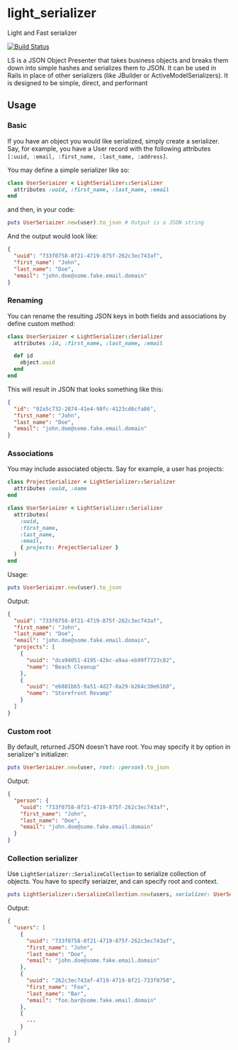 # light_serializer
Light and Fast serializer

[![Build Status](https://travis-ci.org/krim/light_serializer.svg?branch=master)](https://travis-ci.org/krim/light_serializer)

LS is a JSON Object Presenter that takes business objects and breaks them down into simple hashes and serializes them to JSON. It can be used in Rails in place of other serializers (like JBuilder or ActiveModelSerializers). It is designed to be simple, direct, and performant


## Usage
### Basic
If you have an object you would like serialized, simply create a serializer. Say, for example, you have a User record with the following attributes `[:uuid, :email, :first_name, :last_name, :address]`.

You may define a simple serializer like so:

```ruby
class UserSeriaizer < LightSerializer::Serializer
  attributes :uuid, :first_name, :last_name, :email
end
```

and then, in your code:
```ruby
puts UserSeriaizer.new(user).to_json # Output is a JSON string
```

And the output would look like:

```json
{
  "uuid": "733f0758-8f21-4719-875f-262c3ec743af",
  "first_name": "John",
  "last_name": "Doe",
  "email": "john.doe@some.fake.email.domain"
}
```

### Renaming

You can rename the resulting JSON keys in both fields and associations by define custom method:

```ruby
class UserSeriaizer < LightSerializer::Serializer
  attributes :id, :first_name, :last_name, :email

  def id
    object.uuid
  end
end
```

This will result in JSON that looks something like this:

```json
{
  "id": "92a5c732-2874-41e4-98fc-4123cd6cfa86",
  "first_name": "John",
  "last_name": "Doe",
  "email": "john.doe@some.fake.email.domain"
}
```

### Associations
You may include associated objects. Say for example, a user has projects:
```ruby
class ProjectSerializer < LightSerializer::Serializer
  attributes :uuid, :name
end

class UserSeriaizer < LightSerializer::Serializer
  attributes(
    :uuid,
    :first_name,
    :last_name,
    :email,
    { projects: ProjectSerializer }
  )
end
```

Usage:
```ruby
puts UserSeriaizer.new(user).to_json
```

Output:
```json
{
  "uuid": "733f0758-8f21-4719-875f-262c3ec743af",
  "first_name": "John",
  "last_name": "Doe",
  "email": "john.doe@some.fake.email.domain",
  "projects": [
    {
      "uuid": "dca94051-4195-42bc-a9aa-eb99f7723c82",
      "name": "Beach Cleanup"
    },
    {
      "uuid": "eb881bb5-9a51-4d27-8a29-b264c30e6160",
      "name": "Storefront Revamp"
    }
  ]
}
```

### Custom root
By default, returned JSON doesn't have root. You may specify it by option in serializer's initializer:
```ruby
puts UserSeriaizer.new(user, root: :person).to_json
```

Output:
```json
{
  "person": {
    "uuid": "733f0758-8f21-4719-875f-262c3ec743af",
    "first_name": "John",
    "last_name": "Doe",
    "email": "john.doe@some.fake.email.domain"
  }
}
```

### Collection serializer
Use `LightSerializer::SerializeCollection` to serialize collection of objects. You have to specify seriaizer, and can specify root and context.
```ruby
puts LightSerializer::SerializeCollection.new(users, serializer: UserSerializer, root: :users).to_json
```

Output:
```json
{
  "users": [
    {
      "uuid": "733f0758-8f21-4719-875f-262c3ec743af",
      "first_name": "John",
      "last_name": "Doe",
      "email": "john.doe@some.fake.email.domain"
    },
    {
      "uuid": "262c3ec743af-4719-4719-8f21-733f0758",
      "first_name": "Foo",
      "last_name": "Bar",
      "email": "foo.bar@some.fake.email.domain"
    },
    {
      ...
    }
  ]
}
```
